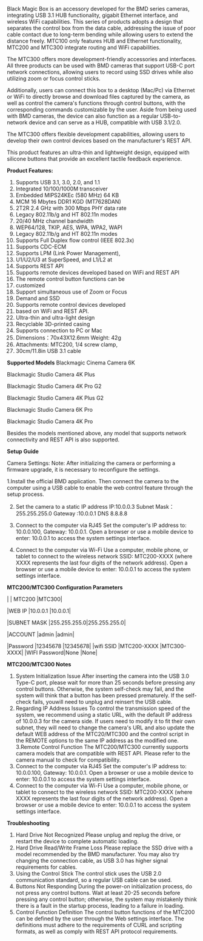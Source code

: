 Black Magic Box is an accessory developed for the BMD series cameras, integrating USB 3.1 HUB functionality, gigabit Ethernet interface, and wireless WiFi capabilities. This series of products adopts a design that separates the control box from the data cable, addressing the issue of poor cable contact due to long-term bending while allowing users to extend the distance freely.
MTC100 only features HUB and Ethernet functionality, MTC200 and MTC300 integrate routing and WiFi capabilities.

The MTC300 offers more development-friendly accessories and interfaces. All three products can be used with BMD cameras that support USB-C port network connections, allowing users to record using SSD drives while also utilizing zoom or focus control sticks. 

Additionally, users can connect this box to a desktop (Mac/Pc) via Ethernet or WiFi to directly browse and download files captured by the camera, as well as control the camera's functions through control buttons, with the corresponding commands customizable by the user.
Aside from being used with BMD cameras, the device can also function as a regular USB-to-network device and can serve as a HUB, compatible with USB 3.1/2.0. 

The MTC300 offers flexible development capabilities, allowing users to develop their own control devices based on the manufacturer's REST API.

This product features an ultra-thin and lightweight design, equipped with silicone buttons that provide an excellent tactile feedback experience.

**Product Features:**
1.	Supports USB 3.1, 3.0, 2.0, and 1.1
2.	Integrated 10/100/1000M transceiver
3.	Embedded MIPS24KEc (580 MHz)  64 KB 
4.	MCM 16 Mbytes DDR1 KGD (MT7628DAN)
5.	2T2R 2.4 GHz with 300 Mbps PHY data rate
6.	Legacy 802.11b/g and HT 802.11n modes
7.	20/40 MHz channel bandwidth
8.	WEP64/128, TKIP, AES, WPA, WPA2, WAPI
9.	Legacy 802.11b/g and HT 802.11n modes
10.	Supports Full Duplex flow control (IEEE 802.3x)
11.	Supports CDC-ECM
12.	Supports LPM (Link Power Management),
13.	U1/U2/U3 at SuperSpeed, and L1/L2 at
14.	Supports REST API 
15.	Supports remote devices developed based on WiFi and REST API
16.	The remote control button functions can be
17.	customized
18.	Support simultaneous use of Zoom or Focus
19.	Demand and SSD
20.	Supports remote control devices developed
21.	based on WiFi and REST API.
22.	Ultra-thin and ultra-light design
23.	Recyclable 3D-printed casing
24.	Supports connection to PC or Mac 
25.	Dimensions：70x43X12.6mm Weight: 42g
26.	Attachments: MTC200, 1/4 screw clamp, 
27.	30cm/11.8in USB 3.1 cable

**Supported Models**
Blackmagic Cinema Camera 6K

Blackmagic Studio Camera 4K Plus

Blackmagic Studio Camera 4K Pro G2 

Blackmagic Studio Camera 4K Plus G2 

Blackmagic Studio Camera 6K Pro

Blackmagic Studio Camera 4K Pro

Besides the models mentioned above, any model that supports network connectivity and REST API is also supported.

**Setup Guide**

Camera Settings:
Note: After initializing the camera or performing a firmware upgrade, it is necessary to reconfigure the settings.

1.Install the official BMD application. 
Then connect the camera to the computer using a USB cable to enable the web control feature through the setup process.

2. Set the camera to a static IP address
IP:10.0.0.3  Subnet Mask：255.255.255.0  Gateway :10.0.0.1  DNS 8.8.8.8

1.	Connect to the computer via RJ45
Set the computer's IP address to: 10.0.0.100, Gateway: 10.0.0.1.
Open a browser or use a mobile device to enter: 10.0.0.1 to access the system settings interface.

2.	Connect to the computer via Wi-Fi
Use a computer, mobile phone, or tablet to connect to the wireless network SSID: MTC200-XXXX (where XXXX represents the last four digits of the network address).
Open a browser or use a mobile device to enter: 10.0.0.1 to access the system settings interface.

**MTC200/MTC300 Configuration Parameters**

|             | MTC200      |MTC300|

|WEB IP       |10.0.0.1     |10.0.0.1|

|SUBNET MASK  |255.255.255.0|255.255.255.0|

|ACCOUNT      |admin        |admin|

|Password     |12345678     |12345678|
|wifi SSID    |MTC200-XXXX  |MTC300-XXXX|
|WIFI Password|None         |None|




**MTC200/MTC300 Notes**
1.  System Initialization Issue
After inserting the camera into the USB 3.0 Type-C port, please wait for more than 25 seconds before pressing any control buttons. Otherwise, the system self-check may fail, and the system will think that a button has been pressed prematurely. If the self-check fails, youwill need to unplug and reinsert the USB cable.
2. Regarding IP Address Issues
To control the transmission speed of the system, we recommend using a static URL, with the default IP address of 10.0.0.3 for the camera side. If users need to modify it to fit their own subnet, they will need to change the camera's URL and also update the default WEB address of the MTC20/MTC300 and the control script in the REMOTE options to the same IP address as the modified one. 
3.Remote Control Function
The MTC200/MTC300 currently supports camera models that are compatible with REST API. Please refer to the camera manual to check for compatibility.
4.	Connect to the computer via RJ45
Set the computer's IP address to: 10.0.0.100, Gateway: 10.0.0.1.
Open a browser or use a mobile device to enter: 10.0.0.1 to access the system settings interface.
5.	Connect to the computer via Wi-Fi
Use a computer, mobile phone, or tablet to connect to the wireless network SSID: MTC200-XXXX (where XXXX represents the last four digits of the network address).
Open a browser or use a mobile device to enter: 10.0.0.1 to access the system settings interface.

**Troubleshooting**
1.	Hard Drive Not Recognized
Please unplug and replug the drive, or restart the device to complete automatic loading.
2.	Hard Drive Read/Write Frame Loss
Please replace the SSD drive with a model recommended by the BMD manufacturer. You may also try changing the connection cable, as USB 3.0 has higher signal requirements for cables.
3.	Using the Control Stick
The control stick uses the USB 2.0 communication standard, so a regular USB cable can be used.
4.	Buttons Not Responding
During the power-on initialization process, do not press any control buttons. Wait at least 20-25 seconds before pressing any control button; otherwise, the system may mistakenly think there is a fault in the startup process, leading to a failure in loading.
5.	Control Function Definition
The control button functions of the MTC200 can be defined by the user through the Web settings interface. The definitions must adhere to the requirements of CURL and scripting formats, as well as comply with REST API protocol requirements.

